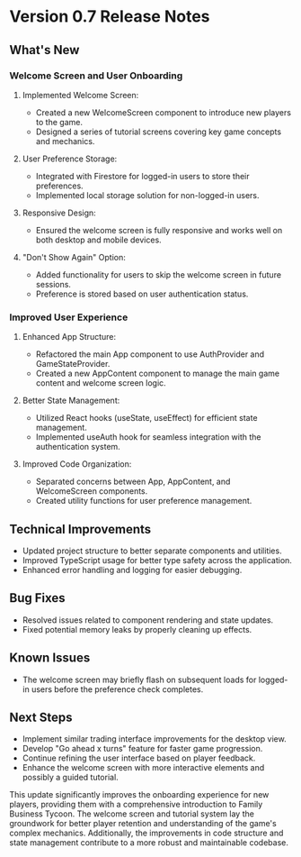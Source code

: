 # Version 0.7 Release Notes

## What's New

### Welcome Screen and User Onboarding

1. Implemented Welcome Screen:
   - Created a new WelcomeScreen component to introduce new players to the game.
   - Designed a series of tutorial screens covering key game concepts and mechanics.

2. User Preference Storage:
   - Integrated with Firestore for logged-in users to store their preferences.
   - Implemented local storage solution for non-logged-in users.

3. Responsive Design:
   - Ensured the welcome screen is fully responsive and works well on both desktop and mobile devices.

4. "Don't Show Again" Option:
   - Added functionality for users to skip the welcome screen in future sessions.
   - Preference is stored based on user authentication status.

### Improved User Experience

1. Enhanced App Structure:
   - Refactored the main App component to use AuthProvider and GameStateProvider.
   - Created a new AppContent component to manage the main game content and welcome screen logic.

2. Better State Management:
   - Utilized React hooks (useState, useEffect) for efficient state management.
   - Implemented useAuth hook for seamless integration with the authentication system.

3. Improved Code Organization:
   - Separated concerns between App, AppContent, and WelcomeScreen components.
   - Created utility functions for user preference management.

## Technical Improvements

- Updated project structure to better separate components and utilities.
- Improved TypeScript usage for better type safety across the application.
- Enhanced error handling and logging for easier debugging.

## Bug Fixes

- Resolved issues related to component rendering and state updates.
- Fixed potential memory leaks by properly cleaning up effects.

## Known Issues

- The welcome screen may briefly flash on subsequent loads for logged-in users before the preference check completes.

## Next Steps

- Implement similar trading interface improvements for the desktop view.
- Develop "Go ahead x turns" feature for faster game progression.
- Continue refining the user interface based on player feedback.
- Enhance the welcome screen with more interactive elements and possibly a guided tutorial.

This update significantly improves the onboarding experience for new players, providing them with a comprehensive introduction to Family Business Tycoon. The welcome screen and tutorial system lay the groundwork for better player retention and understanding of the game's complex mechanics. Additionally, the improvements in code structure and state management contribute to a more robust and maintainable codebase.